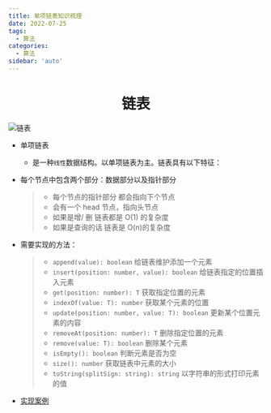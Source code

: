 ```yaml
---
title: 单项链表知识梳理
date: 2022-07-25
tags:
  - 算法
categories:
  - 算法
sidebar: 'auto'
---
```


<div align = "center"><h1>链表</h1></div>

![链表](https://img-blog.csdnimg.cn/4b688755adc9498d9b6bbc7f578f6d6a.png#pic_center)

- 单项链表

  - 是一种`线性`数据结构。以单项链表为主。链表具有以下特征：

- 每个节点中包含两个部分：数据部分以及指针部分

  > - 每个节点的指针部分 都会指向下个节点
  > - 会有一个 head 节点，指向头节点
  > - 如果是增/ 删 链表都是 O(1) 的复杂度
  > - 如果是查询的话 链表是 O(n)的复杂度

- 需要实现的方法：

  > - `append(value): boolean` 给链表维护添加一个元素
  > - `insert(position: number, value): boolean` 给链表指定的位置插入元素
  > - `get(position: number): T` 获取指定位置的元素
  > - `indexOf(value: T): number` 获取某个元素的位置
  > - `update(position: number, value: T): boolean` 更新某个位置元素的内容
  > - `removeAt(position: number): T` 删除指定位置的元素
  > - `remove(value: T): boolean` 删除某个元素
  > - `isEmpty(): boolean` 判断元素是否为空
  > - `size(): number` 获取链表中元素的大小
  > - `toString(splitSign: string): string` 以字符串的形式打印元素的值

- [实现案例](https://github.com/a572251465/w-hooks/blob/main/packages/src/useLinkedList/index.ts)
